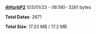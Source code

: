 [**4iHzrbP2**](/data/4iHzrbP2.txt) (03/01/23 - 06:56)- 3261 bytes

**Total Datas**: 2671

**Total Size**: 17.23 MB / 17.2 MB